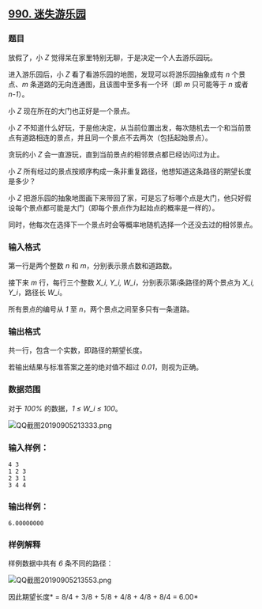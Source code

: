 ## [990. 迷失游乐园](https://www.acwing.com/problem/content/992/)

### 题目

放假了，小 *Z* 觉得呆在家里特别无聊，于是决定一个人去游乐园玩。

进入游乐园后，小 *Z* 看了看游乐园的地图，发现可以将游乐园抽象成有 *n* 个景点、*m* 条道路的无向连通图，且该图中至多有一个环（即 *m* 只可能等于 *n* 或者 *n-1*）。

小 *Z* 现在所在的大门也正好是一个景点。

小 *Z* 不知道什么好玩，于是他决定，从当前位置出发，每次随机去一个和当前景点有道路相连的景点，并且同一个景点不去两次（包括起始景点）。

贪玩的小 *Z* 会一直游玩，直到当前景点的相邻景点都已经访问过为止。

小 *Z* 所有经过的景点按顺序构成一条非重复路径，他想知道这条路径的期望长度是多少？

小 *Z* 把游乐园的抽象地图画下来带回了家，可是忘了标哪个点是大门，他只好假设每个景点都可能是大门（即每个景点作为起始点的概率是一样的）。

同时，他每次在选择下一个景点时会等概率地随机选择一个还没去过的相邻景点。

### 输入格式

第一行是两个整数 *n* 和 *m*，分别表示景点数和道路数。

接下来 *m* 行，每行三个整数 *X_i, Y_i, W_i*，分别表示第*i*条路径的两个景点为 *X_i, Y_i*，路径长 *W_i*。

所有景点的编号从 *1* 至 *n*，两个景点之间至多只有一条道路。

### 输出格式

共一行，包含一个实数，即路径的期望长度。

若输出结果与标准答案之差的绝对值不超过 *0.01*，则视为正确。

### 数据范围

对于 *100%* 的数据，*1 ≤ W_i ≤ 100*。

 ![QQ截图20190905213333.png](https://cdn.acwing.com/media/article/image/2019/09/05/19_c91a4350cf-QQ截图20190905213333.png)

### 输入样例：

```
4 3
1 2 3
2 3 1
3 4 4
```

### 输出样例：

```
6.00000000
```

### 样例解释

样例数据中共有 *6* 条不同的路径：

 ![QQ截图20190905213553.png](https://cdn.acwing.com/media/article/image/2019/09/05/19_219c5c5ccf-QQ截图20190905213553.png)

因此期望长度* = 8/4 + 3/8 + 5/8 + 4/8 + 4/8 + 8/4 = 6.00*
